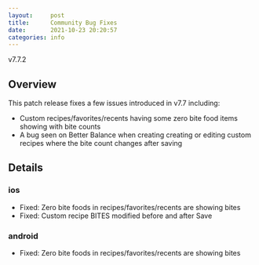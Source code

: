 ```yaml
---
layout:     post
title:      Community Bug Fixes
date:       2021-10-23 20:20:57
categories: info
---
```


v7.7.2

## Overview
This patch release fixes a few issues introduced in v7.7 including:
- Custom recipes/favorites/recents having some zero bite food items showing with bite counts
- A bug seen on Better Balance when creating creating or editing custom recipes where the bite count changes after saving


## Details

### ios
* Fixed: Zero bite foods in recipes/favorites/recents are showing bites
* Fixed: Custom recipe BITES modified before and after Save


### android
* Fixed: Zero bite foods in recipes/favorites/recents are showing bites

